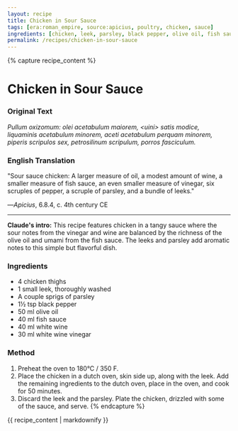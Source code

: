 ```yaml
---
layout: recipe
title: Chicken in Sour Sauce
tags: [era:roman_empire, source:apicius, poultry, chicken, sauce]
ingredients: [chicken, leek, parsley, black pepper, olive oil, fish sauce, white wine, white wine vinegar]
permalink: /recipes/chicken-in-sour-sauce
---
```


{% capture recipe_content %}
# Chicken in Sour Sauce

### Original Text
*Pullum oxizomum: olei acetabulum maiorem, \<uini\> satis modice, liquaminis acetabulum minorem, aceti acetabulum perquam minorem, piperis scripulos sex, petrosilinum scripulum, porros fasciculum.*

### English Translation
"Sour sauce chicken: A larger measure of oil, a modest amount of wine, a smaller measure of fish sauce, an even smaller measure of vinegar, six scruples of pepper, a scruple of parsley, and a bundle of leeks."

—*Apicius*, 6.8.4, c. 4th century CE

___

**Claude's intro:** This recipe features chicken in a tangy sauce where the sour notes from the vinegar and wine are balanced by the richness of the olive oil and umami from the fish sauce. The leeks and parsley add aromatic notes to this simple but flavorful dish.

### Ingredients
- 4 chicken thighs
- 1 small leek, thoroughly washed
- A couple sprigs of parsley
- 1½ tsp black pepper
- 50 ml olive oil
- 40 ml fish sauce
- 40 ml white wine
- 30 ml white wine vinegar

### Method
1. Preheat the oven to 180°C / 350 F.
2. Place the chicken in a dutch oven, skin side up, along with the leek. Add the remaining ingredients to the dutch oven, place in the oven, and cook for 50 minutes.
3. Discard the leek and the parsley. Plate the chicken, drizzled with some of the sauce, and serve.
{% endcapture %}

{{ recipe_content | markdownify }}